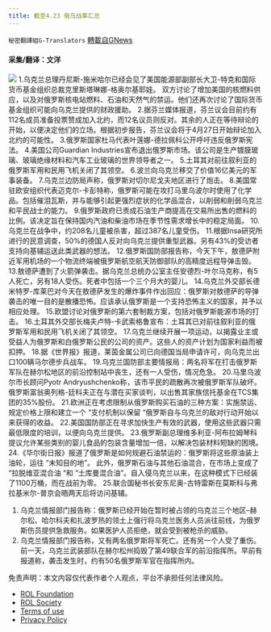 ```yaml
---
title: 截至4.23 俄乌战事汇总
---
```

`秘密翻譯組G-Translators` [轉載自GNews](https://gnews.org/zh-hans/2400377/)

#### 采集/翻译：文洋
![](https://assets.gnews.org/wp-content/uploads/2022/04/16507412441.png)
1.乌克兰总理丹尼斯-施米哈尔已经会见了美国能源部副部长大卫-特克和国际货币基金组织总裁克里斯塔琳娜-格奥尔基耶娃。
双方讨论了增加美国的核燃料供应，以及对俄罗斯核电站燃料、石油和天然气的禁运。他们还再次讨论了国际货币基金组织可能向乌克兰提供的财政援助。
2.据芬兰媒体报道，芬兰议会目前约有112名成员准备投票赞成加入北约，而12名议员则反对。其余的人正在等待辩论的开始，以便决定他们的立场。根据初步报告，芬兰议会将于4月27日开始辩论加入北约的可能性。
3.俄罗斯国家杜马代表叶莲娜-德拉佩科公开呼吁违反俄罗斯宪法。
4.美国公司Guardian Industries宣布退出俄罗斯市场。该公司是生产镀膜玻璃、玻璃绝缘材料和汽车工业玻璃的世界领导者之一。
5.土耳其对前往叙利亚的俄罗斯军用和民用飞机关闭了其领空。
6.波兰向乌克兰移交了价值16亿美元的军事装备。
7.乌克兰边防局声称，俄罗斯对切尔尼戈夫地区进行了炮击。
8.美国常驻欧安组织代表迈克尔-卡彭特称，俄罗斯可能在攻打马里乌波尔时使用了化学品。包括催泪瓦斯，并与能够引起更强烈症状的化学品混合，以削弱和削弱乌克兰和平民战士的能力。
9.俄罗斯政府已责成石油生产商提高在交易所出售的燃料的比例。该决定旨在保持国内汽油和柴油市场在季节性需求增长中的稳定局面。
10.乌克兰在战争中，约208名儿童被杀害，超过387名儿童受伤。
11.根据Insa研究所进行的民意调查，50%的德国人反对向乌克兰提供重型武器。另有43%的受访者支持向基辅运送此类武器的想法。
12.俄罗斯国防部报告称，今天下午，敖德萨附近军用机场的一个物流终端被俄罗斯航空航天防御部队的高精度远程导弹击毁。
13.敖德萨遭到了火箭弹袭击。据乌克兰总统办公室主任安德烈-叶尔马克称，有5人死亡，另有18人受伤。死者中包括一个三个月大的婴儿。
14.乌克兰外交部长德米特罗-库莱巴对今天在敖德萨发生的爆炸事件作出回应：俄罗斯对敖德萨的导弹袭击的唯一目的是散播恐怖。应该承认俄罗斯是一个支持恐怖主义的国家，并予以相应处理。
15.欧盟讨论对俄罗斯的第六套制裁方案，包括对俄罗斯能源市场的打击。
16.土耳其外交部长梅夫卢特-卡武索格鲁宣布：土耳其已对前往叙利亚的俄罗斯军用和民用飞机关闭了其领空。
17.乌克兰继续开展一项运动，以揭露业主或受益人为俄罗斯和白俄罗斯公民的公司的资产。这些人的资产计划为国家利益而被扣押。
18.据《世界报》报道，莱茵金属公司已向德国当局申请许可，向乌克兰出口100辆马尔德步兵战车。
19.乌克兰国防部主要情报局：两名将军在打击俄罗斯军队在赫尔松地区的前沿控制站中丧生，还有一人受伤，情况危急。
20.马里乌波尔市长顾问Pyotr Andryushchenko称，该市平民的疏散再次被俄罗斯军队破坏。
俄罗斯富翁奥列格-廷科夫正在与潜在买家谈判，以出售其家族信托基金在TCS集团的35%股份。
21.欧洲正在考虑限制从俄罗斯购买石油的三种方案：实施禁运、规定价格上限和建立一个 “支付机制以保留 “俄罗斯自与乌克兰的敌对行动开始以来获得的收益。
22.美国国防部正在寻求加快生产有效的武器，使用这些武器只需最低限度的培训，以便向乌克兰提供。
23.俄罗斯副总理维多利亚-阿布拉姆琴科提议允许某些类别的婴儿食品的包装含量增加一倍，以解决包装材料短缺的困境。
24.《华尔街日报》报道了俄罗斯是如何规避石油禁运的：俄罗斯将这些原油装上油轮，运往 “未知目的地”。 此外，俄罗斯石油与其他石油混合，在市场上变成了 “拉脱维亚混合油 “和 “土库曼混合油”。自入侵乌克兰以来，在这种模式下已经装了1100万桶，而在战前为零。
25.联合国秘书长安东尼奥-古特雷斯在莫斯科与弗拉基米尔-普京会晤两天后将访问基辅。

1. 乌克兰情报部门报告称：俄罗斯已经开始在暂时被占领的乌克兰三个地区–赫尔松、哈尔科夫和扎波罗热的领土上强行将乌克兰医务人员派往前线，为俄罗斯伤员提供急救服务。如果医护人员拒绝，就会受到被枪杀的威胁。
2. 乌克兰情报部门报告称，又有两名俄罗斯将军死亡。还有另一个人受了重伤。
前一天，乌克兰武装部队在赫尔松州捣毁了第49联合军的前沿指挥所。早前有报道称，袭击发生时，约有50名俄罗斯军官在指挥所内。


 

免责声明：本文内容仅代表作者个人观点，平台不承担任何法律风险。

- [ROL Foundation](https://rolfoundation.org/)
- [ROL Society](https://rolsociety.org/)
- [Terms of use](https://gnews.org/terms-of-use-3/)
- [Privacy Policy](https://gnews.org/privacy-policy/)
